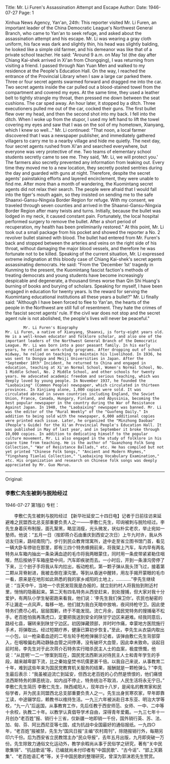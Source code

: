 Title: Mr. Li Furen's Assassination Attempt and Escape
Author:
Date: 1946-07-27
Page: 1

Xinhua News Agency, Yan'an, 24th: This reporter visited Mr. Li Furen, an important leader of the China Democratic League's Northwest General Branch, who came to Yan'an to seek refuge, and asked about the assassination attempt and his escape. Mr. Li was wearing a gray cloth uniform, his face was dark and slightly thin, his head was slightly balding, he looked like a simple old farmer, and his demeanor was like that of a private school teacher. He said: "Around 9 a.m. on May 1st (the day after Chiang Kai-shek arrived in Xi'an from Chongqing), I was returning from visiting a friend. I passed through Nan Yuan Men and walked to my residence at the People's Education Hall. On the way, I reached the entrance of the Provincial Library when I saw a large car parked there. Three or four secret agents swarmed forward and dragged me into the car. Two secret agents inside the car pulled out a blood-stained towel from the compartment and covered my eyes. At the same time, they used a leather belt to tightly strangle my throat, then pressed me down between the seat cushions. The car sped away. An hour later, it stopped by a ditch. Three executioners pulled me out of the car, cocked their guns. The first bullet flew over my head, and then the second shot into my back. I fell into the ditch. When I woke up from the stupor, I used my left hand to lift the towel covering my eyes and saw that I was on the soil of my hometown, Xianyang, which I knew so well..." Mr. Li continued: "That noon, a local farmer discovered that I was a newspaper publisher, and immediately gathered villagers to carry me to a nearby village and hide me quietly. The next day, four secret agents rushed from Xi'an and searched everywhere, but everyone was very protective of me. Two teams of elementary school students secretly came to see me. They said, 'Mr. Li, we will protect you.' The farmers also secretly prevented any information from leaking out. Every time they moved me to a new location, they secretly posted sentries during the day and guarded with guns at night. Therefore, despite the secret agents' painstaking efforts and layered encirclement, they were unable to find me. After more than a month of wandering, the Kuomintang secret agents did not relax their search. The people were afraid that I would fall into the tiger's mouth again, so they insisted on sending me to the safe Shaanxi-Gansu-Ningxia Border Region for refuge. With my consent, we traveled through seven counties and arrived in the Shaanxi-Gansu-Ningxia Border Region after many twists and turns. Initially, because the bullet was lodged in my neck, it caused constant pain. Fortunately, the local hospital performed surgery to remove the bullet. After a short period of recuperation, my health has been preliminarily restored." At this point, Mr. Li took out a small package from his pocket and showed the reporter a No. 2 revolver bullet stained with blood. The bullet had entered from Mr. Furen's back and stopped between the arteries and veins on the right side of his throat, without damaging the major blood vessels, and therefore he was fortunate not to be killed. Speaking of the current situation, Mr. Li expressed extreme indignation at this bloody case of Chiang Kai-shek's secret agents assassinating democrats. He said: "From the 'December 1st' tragedy in Kunming to the present, the Kuomintang fascist faction's methods of treating democrats and young students have become increasingly despicable and degenerate, a thousand times worse than Qin Shi Huang's burning of books and burying of scholars. Speaking for myself, I have been engaged in education for twenty years. Is the reward for serving the Kuomintang educational institutions all these years a bullet?" Mr. Li finally said: "Although I have been forced to flee to Yan'an, the hearts of the people in the Northwest are still full of resentment. They hate the crimes of the fascist secret agents' rule. If the civil war does not stop and the secret agent rule is not abolished, the people's lives will never be peaceful."

            Mr. Li Furen's Biography
    Mr. Li Furen, a native of Xianyang, Shaanxi, is forty-eight years old. He is a well-known educator and folklore scholar, and also one of the important leaders of the Northwest General Branch of the Democratic League. Mr. Li was born into a poor peasant family. In his early years, he relied on work-study programs. After dropping out of school midway, he relied on teaching to maintain his livelihood. In 1936, he was sent to Dongya and Meiji Universities in Japan. After the "September 18th" Incident, he returned to China and engaged in education, teaching at Xi'an Normal School, Women's Normal School, No. 1 Middle School, No. 2 Middle School, and other schools for twenty years. He advocated academic freedom and serious teaching, which was deeply loved by young people. In November 1937, he founded the "Laobaixing" (Common People) newspaper, which circulated in thirteen provinces. In Xinjiang alone, 1,000 copies were sold. It was circulated abroad in seven countries including England, the Soviet Union, France, Canada, Hungary, Finland, and Abyssinia, becoming the best popular newspaper in the country during the War of Resistance Against Japan. In 1940, the "Laobaixing" newspaper was banned. Mr. Li was the editor of the "Rural Weekly" of the "Guofeng Daily." In addition to being sold with the newspaper, 6,000 additional copies were printed each issue. Later, he organized the "Minzhong Daobao" (People's Guide) for the Xi'an Provincial People's Education Hall. It was published in May of last year, and in September it broke through 10,000 copies. In addition to dedicating himself to the popular culture movement, Mr. Li also engaged in the study of folklore in his spare time from teaching. He is the author of "Guanzhong Folk Song Collection," "War of Resistance Ballads," etc. He has compiled but not yet printed "Chinese Folk Songs," "Ancient and Modern Rhymes," "Yingshang Tianlai Collection," "Laobaixing Vocabulary Examination," etc. His organization and research on Chinese folk songs was deeply appreciated by Mr. Guo Moruo.



<hr /> 

Original: 


### 李敷仁先生被刺与脱险经过

1946-07-27
第1版()
专栏：

　　李敷仁先生被刺与脱险经过
    【新华社延安二十四日电】记者于日前往访来延避难之民盟西北总支部重要负责人之一——李敷仁先生，叩询被刺与脱险经过。李先生身着灰布制服，面孔黧黑，略显消瘦，光头微发，状似朴实老农，举止宛如一塾师。他说：“五月一日（按即蒋介石由重庆到西安之次日）上午九时许，我从外访友归来，路经南院门，步行到民众教育馆寓所，途中走至省立图书馆门首，看见一辆大卧车停驻在那里，即有三四个特务蜂拥前来，将我架上汽车，车内早有两名特务从车箱内抽出一条染满血迹的毛巾将我两眼蒙住，同时用一条皮带紧紧勒住咽喉，然后按纳于车箱座垫中间，汽车即疾驶而去。一小时后，开到一条濠沟旁停了下来，三个刽子手将我从车内拉出，板动枪机，第一颗子弹从我头顶飞过，接着第二颗从背脊射进，我被击倒在濠沟里。等到从昏迷中醒转，用左手揭开蒙眼的毛巾一看，原来是在地形如此熟悉的我的家乡咸阳的土地上，…………”李先生继续说：“当天中午，当地一个农民发现我是办报的，就立刻约村人将我抬到附近村里，悄悄的隐蔽起来。第二天有四名特务从西安赶来，到处搜捕，但大家对我十分爱护，有两队小学生秘密跑来看我，他们说：‘李先生我们保卫你’。农民也秘密的不让漏走一点风声，每移一地，他们就为我白天暗中放哨，夜间持枪守卫。因此使特务们费尽心机，层层围剿，终于不能发现。流亡月余，国民党特务的搜捕毫不松手。老百姓怕我再落虎口，定要把我送到安全的陕甘宁边区来避难。经我同意后，路经七县，辗转来到陕甘宁边区。初因弹藏颈部，并时时作痛，幸蒙地方医院施行手术，将弹取出。经过短期疗养，健康已算初步恢复。”至此，李先生从衣袋内取出一小包，以一枪染着血迹的二号左轮手枪枪弹展示记者。该弹由敷仁先生背部穿入，在咽喉偏右两动静脉血管之间停滞，没有破坏大血管，因此幸未致命。谈起目前时局，李先生对于此次蒋介石特务实行暗杀民主人士的血案，极度愤慨，他说：“从昆明‘一二一’惨案到现在，国民党法西斯派对待民主人士和青年学生的手段，越来越卑鄙下流，比之秦始皇焚书坑儒更甚千倍。以我自己来说，从事教育二十年，难到这些年来为国民党教育机关服务的结果，报酬就是一颗枪弹么？”李先生最后表示：“我虽被迫流亡到延安，但西北老百姓的心仍然是愤恨的，他们痛恨法西斯特务的罪恶统治，如内战不停止，特务统治不取消，人民生活将永无宁日。”
            李敷仁先生简历
    李敷仁先生，陕西咸阳人，现年四十八岁，是闻名的教育家和民俗学者，并为民主同盟西北总支部重要负责人之一。先生出身贫寒农家，早年即靠工读，中途辍学后，赖教书以维持生活。一九三六年被派赴日本东亚、明治大学等校，“九一八”后返国，从事教育工作，先后任教于西安师范、女师、一中、二中等十余校，执教二十年。以教学认真倡导学术自由，深得青年爱戴。一九三七年十一月创办“老百姓”报、销行十三省，仅新疆一地即销一千份，国外销行英、苏、法、加、匈、芬、阿比西尼亚等七国，成为抗战中全国最好的通俗报纸。一九四○年，“老百姓”报被禁，先生为“国风日报”主编“农村周刊”，除随报销行外，每期另印六千份。后为西安省立民教馆主办“民众导报”，去年五月出版，九月即突破一万份。先生除致力通俗文化运动外，教学余暇尚从事于民俗学之研究，著有“关中民歌集锦”、“抗战歌谣”等，已编就尚未付印者有“中国民歌”、“古今谣”、“郢上天籁集”、“老百姓语汇考”等，关于中国民歌的整理研究，曾深为郭沫若先生赞赏。
